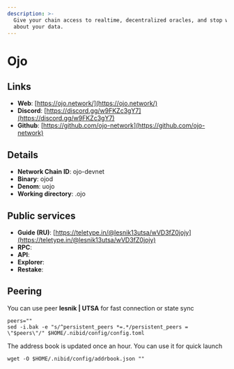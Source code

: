 ```yaml
---
description: >-
  Give your chain access to realtime, decentralized oracles, and stop worrying
  about your data.
---
```


# Ojo

## Links

* **Web**: [https://ojo.network/](https://ojo.network/)
* **Discord**: [https://discord.gg/w9FKZc3gY7](https://discord.gg/w9FKZc3gY7)
* **Github**: [https://github.com/ojo-network](https://github.com/ojo-network)

## **Details**

* **Network Chain ID**: ojo-devnet
* **Binary**: ojod
* **Denom**: uojo
* **Working directory**: .ojo

## Public services

* **Guide (RU)**: [https://teletype.in/@lesnik13utsa/wVD3fZ0jojy](https://teletype.in/@lesnik13utsa/wVD3fZ0jojy)
* **RPC**:&#x20;
* **API**:&#x20;
* **Explorer**:&#x20;
* **Restake**:&#x20;

## Peering

You can use peer **lesnik | UTSA** for fast connection or state sync

```shell
peers=""
sed -i.bak -e "s/^persistent_peers *=.*/persistent_peers = \"$peers\"/" $HOME/.nibid/config/config.toml
```

The address book is updated once an hour. You can use it for quick launch

```shell
wget -O $HOME/.nibid/config/addrbook.json ""
```

